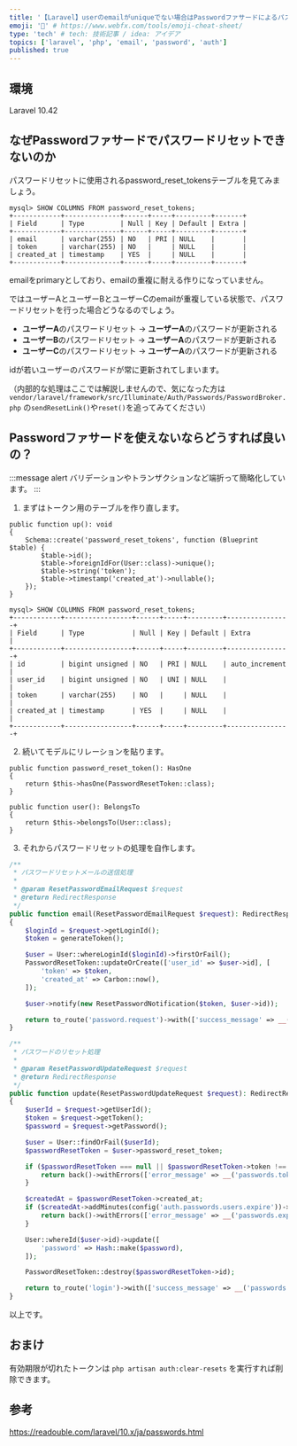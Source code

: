 ```yaml
---
title: '【Laravel】userのemailがuniqueでない場合はPasswordファサードによるパスワードリセットはできないッ!!'
emoji: '🍔' # https://www.webfx.com/tools/emoji-cheat-sheet/
type: 'tech' # tech: 技術記事 / idea: アイデア
topics: ['laravel', 'php', 'email', 'password', 'auth']
published: true
---
```


[//]: # (## はじめに)


[//]: # (### たとえば)


[//]: # (## 解説すること・しないこと)

## 環境
Laravel 10.42


## なぜPasswordファサードでパスワードリセットできないのか
パスワードリセットに使用されるpassword_reset_tokensテーブルを見てみましょう。

```
mysql> SHOW COLUMNS FROM password_reset_tokens;
+------------+--------------+------+-----+---------+-------+
| Field      | Type         | Null | Key | Default | Extra |
+------------+--------------+------+-----+---------+-------+
| email      | varchar(255) | NO   | PRI | NULL    |       |
| token      | varchar(255) | NO   |     | NULL    |       |
| created_at | timestamp    | YES  |     | NULL    |       |
+------------+--------------+------+-----+---------+-------+
```

emailをprimaryとしており、emailの重複に耐える作りになっていません。

ではユーザーAとユーザーBとユーザーCのemailが重複している状態で、パスワードリセットを行った場合どうなるのでしょう。
- **ユーザーA**のパスワードリセット → **ユーザーA**のパスワードが更新される
- **ユーザーB**のパスワードリセット → **ユーザーA**のパスワードが更新される
- **ユーザーC**のパスワードリセット → **ユーザーA**のパスワードが更新される

idが若いユーザーのパスワードが常に更新されてしまいます。

（内部的な処理はここでは解説しませんので、気になった方は `vendor/laravel/framework/src/Illuminate/Auth/Passwords/PasswordBroker.php` の`sendResetLink()`や`reset()`を追ってみてください）


## Passwordファサードを使えないならどうすれば良いの？

:::message alert
バリデーションやトランザクションなど端折って簡略化しています。
:::

1. まずはトークン用のテーブルを作り直します。

```PHP:database/migrations/2014_10_12_100000_create_password_reset_tokens_table.php
public function up(): void
{
    Schema::create('password_reset_tokens', function (Blueprint $table) {
        $table->id();
        $table->foreignIdFor(User::class)->unique();
        $table->string('token');
        $table->timestamp('created_at')->nullable();
    });
}
```

```
mysql> SHOW COLUMNS FROM password_reset_tokens;
+------------+-----------------+------+-----+---------+----------------+
| Field      | Type            | Null | Key | Default | Extra          |
+------------+-----------------+------+-----+---------+----------------+
| id         | bigint unsigned | NO   | PRI | NULL    | auto_increment |
| user_id    | bigint unsigned | NO   | UNI | NULL    |                |
| token      | varchar(255)    | NO   |     | NULL    |                |
| created_at | timestamp       | YES  |     | NULL    |                |
+------------+-----------------+------+-----+---------+----------------+
```

2. 続いてモデルにリレーションを貼ります。
```PHP:app/Models/User.php
public function password_reset_token(): HasOne
{
    return $this->hasOne(PasswordResetToken::class);
}
```

```PHP:app/Models/PasswordResetToken.php
public function user(): BelongsTo
{
    return $this->belongsTo(User::class);
}
```

3. それからパスワードリセットの処理を自作します。

```PHP
/**
 * パスワードリセットメールの送信処理
 *
 * @param ResetPasswordEmailRequest $request
 * @return RedirectResponse
 */
public function email(ResetPasswordEmailRequest $request): RedirectResponse
{
    $loginId = $request->getLoginId();
    $token = generateToken();

    $user = User::whereLoginId($loginId)->firstOrFail();
    PasswordResetToken::updateOrCreate(['user_id' => $user->id], [
        'token' => $token,
        'created_at' => Carbon::now(),
    ]);

    $user->notify(new ResetPasswordNotification($token, $user->id));

    return to_route('password.request')->with(['success_message' => __('passwords.sent')]);
}
```

```PHP
/**
 * パスワードのリセット処理
 *
 * @param ResetPasswordUpdateRequest $request
 * @return RedirectResponse
 */
public function update(ResetPasswordUpdateRequest $request): RedirectResponse
{
    $userId = $request->getUserId();
    $token = $request->getToken();
    $password = $request->getPassword();

    $user = User::findOrFail($userId);
    $passwordResetToken = $user->password_reset_token;

    if ($passwordResetToken === null || $passwordResetToken->token !== $token) {
        return back()->withErrors(['error_message' => __('passwords.token')]);
    }

    $createdAt = $passwordResetToken->created_at;
    if ($createdAt->addMinutes(config('auth.passwords.users.expire'))->isPast()) {
        return back()->withErrors(['error_message' => __('passwords.expired')]);
    }

    User::whereId($user->id)->update([
        'password' => Hash::make($password),
    ]);

    PasswordResetToken::destroy($passwordResetToken->id);

    return to_route('login')->with(['success_message' => __('passwords.reset')]);
}
```

以上です。


## おまけ
有効期限が切れたトークンは `php artisan auth:clear-resets` を実行すれば削除できます。


## 参考
https://readouble.com/laravel/10.x/ja/passwords.html
